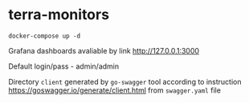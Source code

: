 # terra-monitors

```shell
docker-compose up -d
```

Grafana dashboards avaliable by link http://127.0.0.1:3000

Default login/pass - admin/admin

Directory `client` generated by `go-swagger` tool according to instruction https://goswagger.io/generate/client.html from `swagger.yaml` file
